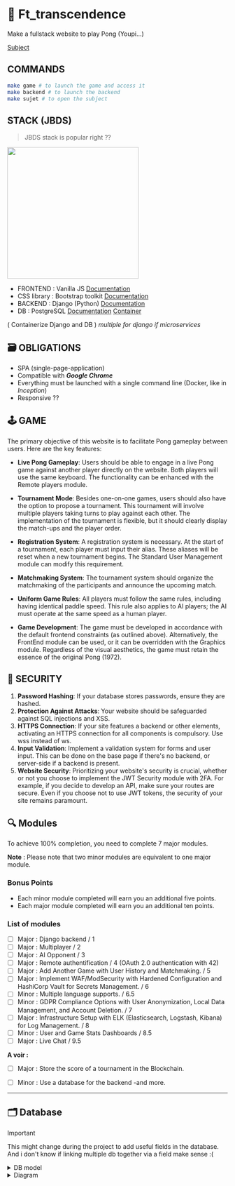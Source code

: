 # 🏓 Ft_transcendence

Make a fullstack website to play Pong (Youpi...)

[Subject](https://cdn.intra.42.fr/pdf/pdf/133398/en.subject.pdf)

## COMMANDS

```bash
make game # to launch the game and access it
make backend # to launch the backend
make sujet # to open the subject
```

## STACK (JBDS)

> JBDS stack is popular right ??

<img width="300" height="300" src="https://media1.tenor.com/m/phyvUEXrZAUAAAAC/the-cat-in-the-hat-uh-no.gif"></img>

- FRONTEND : Vanilla JS [Documentation](https://www.w3schools.com/js/DEFAULT.asp)
- CSS library : Bootstrap toolkit [Documentation](https://getbootstrap.com/)
- BACKEND : Django (Python) [Documentation](https://docs.djangoproject.com/en/5.1/)
- DB : PostgreSQL [Documentation](https://www.postgresql.org/docs/current/) [Container](https://hub.docker.com/_/postgres/)

( Containerize Django and DB ) *multiple for django if microservices*

## 🗃️ OBLIGATIONS

- SPA (single-page-application)
- Compatible with ***Google Chrome***
- Everything must be launched with a single command line (Docker, like in *Inception*)
- Responsive ??

## 🕹️ GAME

The primary objective of this website is to facilitate Pong gameplay between users. Here are the key features:

- **Live Pong Gameplay**: Users should be able to engage in a live Pong game against another player directly on the website. Both players will use the same keyboard. The functionality can be enhanced with the Remote players module.

- **Tournament Mode**: Besides one-on-one games, users should also have the option to propose a tournament. This tournament will involve multiple players taking turns to play against each other. The implementation of the tournament is flexible, but it should clearly display the match-ups and the player order.

- **Registration System**: A registration system is necessary. At the start of a tournament, each player must input their alias. These aliases will be reset when a new tournament begins. The Standard User Management module can modify this requirement.

- **Matchmaking System**: The tournament system should organize the matchmaking of the participants and announce the upcoming match.

- **Uniform Game Rules**: All players must follow the same rules, including having identical paddle speed. This rule also applies to AI players; the AI must operate at the same speed as a human player.

- **Game Development**: The game must be developed in accordance with the default frontend constraints (as outlined above). Alternatively, the FrontEnd module can be used, or it can be overridden with the Graphics module. Regardless of the visual aesthetics, the game must retain the essence of the original Pong (1972).

## 🔐 SECURITY

1. **Password Hashing**: If your database stores passwords, ensure they are hashed.
2. **Protection Against Attacks**: Your website should be safeguarded against SQL injections and XSS.
3. **HTTPS Connection**: If your site features a backend or other elements, activating an HTTPS connection for all components is compulsory. Use wss instead of ws.
4. **Input Validation**: Implement a validation system for forms and user input. This can be done on the base page if there's no backend, or server-side if a backend is present.
5. **Website Security**: Prioritizing your website's security is crucial, whether or not you choose to implement the JWT Security module with 2FA. For example, if you decide to develop an API, make sure your routes are secure. Even if you choose not to use JWT tokens, the security of your site remains paramount.

## 🔍 Modules

To achieve 100% completion, you need to complete 7 major modules.

**Note** : Please note that two minor modules are equivalent to one major module.

### Bonus Points

- Each minor module completed will earn you an additional five points.
- Each major module completed will earn you an additional ten points.


### List of modules

- [ ] Major : Django backend / 1
- [ ] Major : Multiplayer / 2
- [ ] Major : AI Opponent / 3
- [ ] Major : Remote authentification / 4 (OAuth 2.0 authentication with 42)
- [ ] Major : Add Another Game with User History and Matchmaking. / 5
- [ ] Major : Implement WAF/ModSecurity with Hardened Configuration and HashiCorp Vault for Secrets Management. / 6
- [ ] Minor : Multiple language supports. / 6.5
- [ ] Minor : GDPR Compliance Options with User Anonymization, Local Data Management, and Account Deletion. / 7
- [ ] Major : Infrastructure Setup with ELK (Elasticsearch, Logstash, Kibana) for Log Management. / 8
- [ ] Minor : User and Game Stats Dashboards / 8.5
- [ ] Major : Live Chat / 9.5

**A voir :**
- [ ] Major : Store the score of a tournament in the Blockchain.
- [ ] Minor : Use a database for the backend -and more.


<hr>

## 🗂️ Database

> [!IMPORTANT]
> This might change during the project to add useful fields in the database. <br>
> And i don't know if linking multiple db together via a field make sense :(

<details>
<summary>DB model</summary>

```sql
CREATE SEQUENCE IF NOT EXISTS idk_id_seq;

CREATE TABLE IF NOT EXISTS idk (
  id bigint NOT NULL PRIMARY KEY DEFAULT nextval('idk_id_seq'),
  login char,
  email char,
  password char,
  profile_picture char,
  game_id bigint
);

CREATE TABLE IF NOT EXISTS "Other game" (
  game_id bigint NOT NULL PRIMARY KEY,
  victory_count bigint,
  lose_count bigint,
  played_count bigint
);

CREATE TABLE IF NOT EXISTS Pong (
  game_id bigint NOT NULL PRIMARY KEY,
  victory_count bigint,
  lose_count bigint,
  played_count bigint
);

CREATE TABLE IF NOT EXISTS users (
  id bigint NOT NULL PRIMARY KEY,
  login char
);

ALTER TABLE idk ADD CONSTRAINT idk_game_id_fk FOREIGN KEY (game_id) REFERENCES Pong (game_id);
ALTER TABLE idk ADD CONSTRAINT idk_game_id_fk_other FOREIGN KEY (game_id) REFERENCES "Other game" (game_id);
ALTER TABLE users ADD CONSTRAINT users_id_fk FOREIGN KEY (id) REFERENCES idk (id);
```

</details>

<details>
  <summary>Diagram</summary>

  <img src="https://cdn.discordapp.com/attachments/327077237184659457/1289189724866482287/DB_transcendence.png?ex=66f7eafe&is=66f6997e&hm=ff034f374398383059ac7a380b79071b09d177edfdda80d02fe427f62571f097&"></img>

</details>

